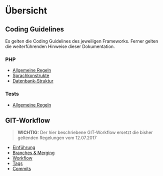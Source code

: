 # Übersicht

## Coding Guidelines
Es gelten die Coding Guidelines des jeweiligen Frameworks.
Ferner gelten die weiterführenden Hinweise dieser Dokumentation.

### PHP
- [Allgemeine Regeln](CodingGuidelines/PHP/AllgemeineRegeln.md)
- [Sprachkonstrukte](CodingGuidelines/PHP/Sprachkonstrukte.md)
- [Datenbank-Struktur](CodingGuidelines/PHP/DatenbankStruktur.md)

### Tests
- [Allgemeine Regeln](CodingGuidelines/Tests.md)


## GIT-Workflow
> **WICHTIG:** Der hier beschriebene GIT-Workflow ersetzt die bisher geltenden Regelungen vom 12.07.2017

-  [Einführung](GitWorkflow/1_Introduction.md)
-  [Branches & Merging](GitWorkflow/2_BranchesMerging.md)
-  [Workflow](GitWorkflow/3_Workflow.md)
-  [Tags](GitWorkflow/4_Tags.md)
-  [Commits](GitWorkflow/5_Commits.md)
